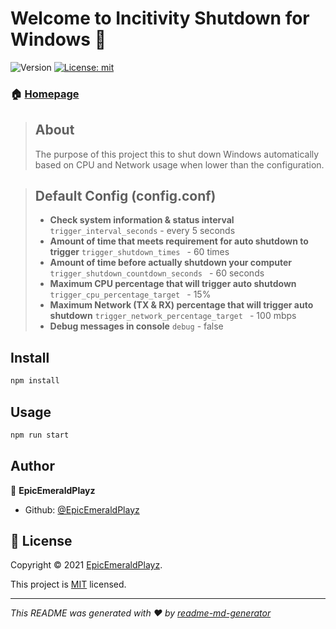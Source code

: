 # Welcome to Incitivity Shutdown for Windows 👋
![Version](https://img.shields.io/badge/version-3.0.1-brown.svg?cacheSeconds=2592000)
[![License: mit](https://img.shields.io/badge/License-MIT-red.svg)](https://github.com/EpicEmeraldPlayz/nodejs-inactivity-shutdown-windows/blob/master/LICENSE)

### 🏠 [Homepage](https://github.com/EpicEmeraldPlayz/nodejs-inactivity-shutdown-windows/)


> ## About
> The purpose of this project this to shut down Windows automatically based on CPU and Network usage when lower than the configuration.

> ## Default Config (config.conf)
>- **Check system information & status interval**
   `trigger_interval_seconds` - every 5 seconds
>- **Amount of time that meets requirement for auto shutdown to trigger**
   `trigger_shutdown_times ` - 60 times
>- **Amount of time before actually shutdown your computer**
   `trigger_shutdown_countdown_seconds ` - 60 seconds
>- **Maximum CPU percentage that will trigger auto shutdown**
   `trigger_cpu_percentage_target ` - 15%
>- **Maximum Network (TX & RX) percentage that will trigger auto shutdown**
   `trigger_network_percentage_target ` - 100 mbps
>- **Debug messages in console**
   `debug` - false

## Install

```sh
npm install
```

## Usage

```sh
npm run start
```

## Author

👤 **EpicEmeraldPlayz**

* Github: [@EpicEmeraldPlayz](https://github.com/EpicEmeraldPlayz)

## 📝 License

Copyright © 2021 [EpicEmeraldPlayz](https://github.com/EpicEmeraldPlayz).

This project is [MIT](https://github.com/EpicEmeraldPlayz/nodejs-inactivity-shutdown-windows/blob/main/LICENSE) licensed.
***
_This README was generated with ❤️ by [readme-md-generator](https://github.com/kefranabg/readme-md-generator)_